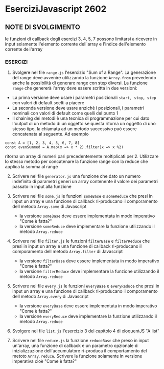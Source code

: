 # EserciziJavascript 2602

## NOTE DI SVOLGIMENTO
le funzioni di callback degli esercizi 3, 4, 5, 7 possono limitarsi a ricevere in input solamente l'elemento corrente dell'array e l'indice dell'elemento corrente dell'array

### ESERCIZI

1. Svolgere nel file `range.js` l'esercizio "Sum of a Range". La generazione del range deve avvenire utilizzando la funzione `Array.from` prevedendo anche la possibilità di generare range con step diversi. La funzione `range` che genererà l'array deve essere scritta in due versioni:
  - La prima versione deve usare i parametri posizionali `start, stop, step` con valori di default scelti a piacere
  - La seconda versione deve usare anzichè i posizionali, i parametri nominali con valori di default come quelli del punto 1
  - Il chaining dei metodi è una tecnica di programmazione per cui dato l'output di un metodo di un oggetto se questa ritorna un oggetto di uno stesso tipo, la chiamata ad un metodo successivo può essere concatenata al seguente.
  Ad esempio
  ```
  const A = [1, 2, 3, 4, 5, 6, 7, 8] 
  const evenSummed = A.map(x => x * 2).filter(x => x %2)
  ```
  ritorna un array di numeri pari precedentemente moltiplicati per 2.
  Utilizzare lo stesso metodo per concatenare la funzione range con la reduce che applica la somma al range

2. Scrivere nel file `generator.js` una funzione che dato un numero indefinito di parametri generi un array contenente il valore dei parametri passato in input alla funzione

3. Scrivere nel file `some.js` le funzioni `someBase` e `someReduce` che presi in input un array e una funzione di callback ri-producano il comporamento dell metodo `Array.some` di Javascript
   - la versione `someBase` deve essere implementata in modo imperativo "Come è fatta?"
   - la versione `someReduce` deve implementare la funzione utilizzando il metodo `Array.reduce`
   
4. Scrivere nel file `filter.js` le funzioni `filterBase` e `filterReduce` che presi in input un array e una funzione di callback ri-producano il comporamento dell metodo `Array.filter` di Javascript
   - la versione `filterBase` deve essere implementata in modo imperativo "Come è fatta?"
   - la versione `filterReduce` deve implementare la funzione utilizzando il metodo `Array.reduce`
   
5. Scrivere nel file `every.js` le funzioni `everyBase` e `everyReduce` che presi in input un array e una funzione di callback ri-producano il comporamento dell metodo `Array.every` di Javascript
   - la versione `everyBase` deve essere implementata in modo imperativo "Come è fatta?"
   - la versione `everyReduce` deve implementare la funzione utilizzando il metodo `Array.reduce`
   
6. Svolgere nel file `list.js` l'esercizio 3 del capitolo 4 di eloquentJS "A list"

7. Scrivere nel file `reduce.js` la funzione `reduceBase` che preso in input un'array, una funzione di callback e un parametro opzionale di inizializzazione dell'accumulatore ri-produca il comportamento del metoto `Array.reduce`. Scrivere la funzione solamente in versione imperativa cioè "Come è fatta?"
